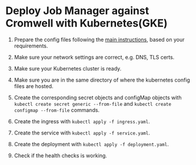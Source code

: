 # Deploy Job Manager against Cromwell with Kubernetes(GKE)

1. Prepare the config files following the [main instructions](../../README.md), based on your requirements.

2. Make sure your network settings are correct, e.g. DNS, TLS certs.

3. Make sure your Kubernetes cluster is ready.

4. Make sure you are in the same directory of where the kubernetes config files are hosted.

5. Create the corresponding secret objects and configMap objects with `kubectl create secret generic --from-file` and 
`kubectl create configmap --from-file` commands.

6. Create the ingress with `kubectl apply -f ingress.yaml`.

7. Create the service with `kubectl apply -f service.yaml`.

8. Create the deployment with `kubectl apply -f deployment.yaml`.

9. Check if the health checks is working.
